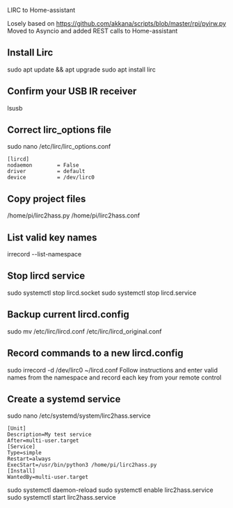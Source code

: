 LIRC to Home-assistant

Losely based on https://github.com/akkana/scripts/blob/master/rpi/pyirw.py
Moved to Asyncio and added REST calls to Home-assistant

## Install Lirc
sudo apt update && apt upgrade
sudo apt install lirc

## Confirm your USB IR receiver
lsusb

## Correct lirc_options file
sudo nano /etc/lirc/lirc_options.conf
```
[lircd]
nodaemon        = False
driver          = default
device          = /dev/lirc0
``` 

## Copy project files
/home/pi/lirc2hass.py
/home/pi/lirc2hass.conf

## List valid key names
irrecord --list-namespace

## Stop lircd service
sudo systemctl stop lircd.socket
sudo systemctl stop lircd.service

## Backup current lircd.config
sudo mv /etc/lirc/lircd.conf /etc/lirc/lircd_original.conf

## Record commands to a new lircd.config
sudo irrecord -d /dev/lirc0 ~/lircd.conf
Follow instructions and enter valid names from the namespace and record each key from your remote control

## Create a systemd service
sudo nano /etc/systemd/system/lirc2hass.service
```
[Unit]
Description=My test service
After=multi-user.target
[Service]
Type=simple
Restart=always
ExecStart=/usr/bin/python3 /home/pi/lirc2hass.py
[Install]
WantedBy=multi-user.target
```
sudo systemctl daemon-reload
sudo systemctl enable lirc2hass.service
sudo systemctl start lirc2hass.service

